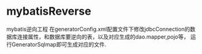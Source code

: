 # mybatisReverse
mybatis逆向工程
在generatorConfig.xml配置文件下修改jdbcConnection的数据库连接属性，和数据库要逆向的表，以及对应生成的dao.mapper,pojo等，
运行GeneratorSqlmap即可生成对应的文件.

